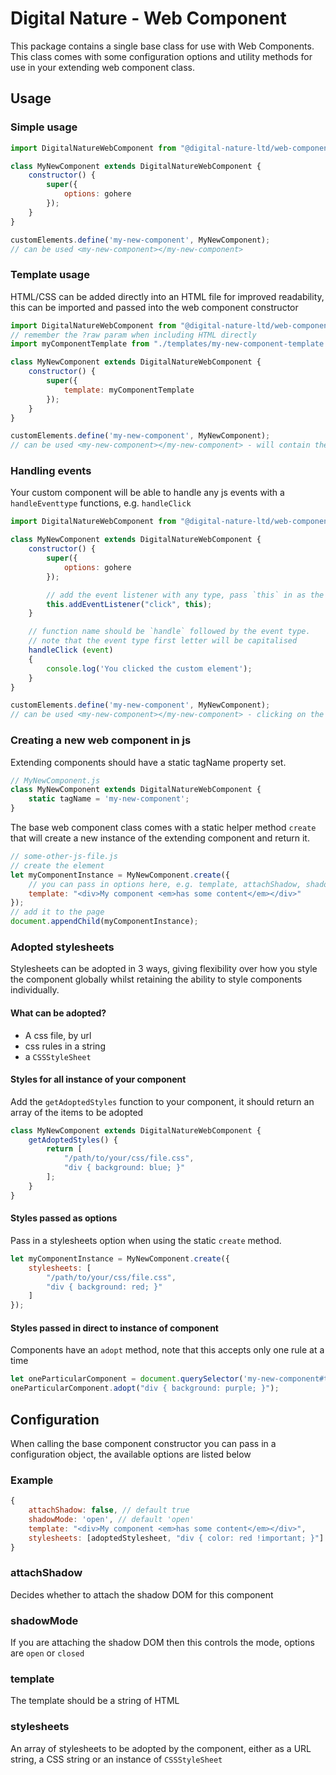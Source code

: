 # Digital Nature - Web Component
This package contains a single base class for use with Web Components. This class comes with some configuration options and utility methods for use in your extending web component class.


## Usage

### Simple usage
```javascript
import DigitalNatureWebComponent from "@digital-nature-ltd/web-component";

class MyNewComponent extends DigitalNatureWebComponent {
    constructor() {
        super({
            options: gohere
        });
    }
}

customElements.define('my-new-component', MyNewComponent);
// can be used <my-new-component></my-new-component>
```

### Template usage
HTML/CSS can be added directly into an HTML file for improved readability, this can be imported and passed into the web component constructor
```javascript
import DigitalNatureWebComponent from "@digital-nature-ltd/web-component";
// remember the ?raw param when including HTML directly
import myComponentTemplate from "./templates/my-new-component-template.html?raw"

class MyNewComponent extends DigitalNatureWebComponent {
    constructor() {
        super({
            template: myComponentTemplate
        });
    }
}

customElements.define('my-new-component', MyNewComponent);
// can be used <my-new-component></my-new-component> - will contain the contents of your template
```

### Handling events
Your custom component will be able to handle any js events with a `handleEventtype` functions, e.g. `handleClick`

```javascript
import DigitalNatureWebComponent from "@digital-nature-ltd/web-component";

class MyNewComponent extends DigitalNatureWebComponent {
    constructor() {
        super({
            options: gohere
        });

        // add the event listener with any type, pass `this` in as the handler
        this.addEventListener("click", this);
    }

    // function name should be `handle` followed by the event type.
    // note that the event type first letter will be capitalised
    handleClick (event)
    {
        console.log('You clicked the custom element');
    }
}

customElements.define('my-new-component', MyNewComponent);
// can be used <my-new-component></my-new-component> - clicking on the component will run the handleClick function and log to console
```

### Creating a new web component in js
Extending components should have a static tagName property set.

```javascript
// MyNewComponent.js
class MyNewComponent extends DigitalNatureWebComponent {
    static tagName = 'my-new-component';
}
```

The base web component class comes with a static helper method `create` that will create a new instance of the extending component and return it.
```javascript
// some-other-js-file.js
// create the element
let myComponentInstance = MyNewComponent.create({
    // you can pass in options here, e.g. template, attachShadow, shadowMode
    template: "<div>My component <em>has some content</em></div>"
});
// add it to the page
document.appendChild(myComponentInstance);
```

### Adopted stylesheets
Stylesheets can be adopted in 3 ways, giving flexibility over how you style the component globally whilst retaining the ability to style components individually. 

#### What can be adopted?
- A css file, by url
- css rules in a string
- a `CSSStyleSheet`

#### Styles for all instance of your component
Add the `getAdoptedStyles` function to your component, it should return an array of the items to be adopted
```javascript
class MyNewComponent extends DigitalNatureWebComponent {
    getAdoptedStyles() {
        return [
            "/path/to/your/css/file.css",
            "div { background: blue; }"
        ];
    }
}
```

#### Styles passed as options
Pass in a stylesheets option when using the static `create` method.
```javascript
let myComponentInstance = MyNewComponent.create({
    stylesheets: [
        "/path/to/your/css/file.css",
        "div { background: red; }"
    ]
});
```

#### Styles passed in direct to instance of component
Components have an `adopt` method, note that this accepts only one rule at a time
```javascript
let oneParticularComponent = document.querySelector('my-new-component#the-one');
oneParticularComponent.adopt("div { background: purple; }");
```


## Configuration
When calling the base component constructor you can pass in a configuration object, the available options are listed below

### Example
```javascript
{
    attachShadow: false, // default true
    shadowMode: 'open', // default 'open'
    template: "<div>My component <em>has some content</em></div>",
    stylesheets: [adoptedStylesheet, "div { color: red !important; }"]
}
```

### attachShadow
Decides whether to attach the shadow DOM for this component

### shadowMode
If you are attaching the shadow DOM then this controls the mode, options are `open` or `closed`

### template
The template should be a string of HTML

### stylesheets
An array of stylesheets to be adopted by the component, either as a URL string, a CSS string or an instance of `CSSStyleSheet`
